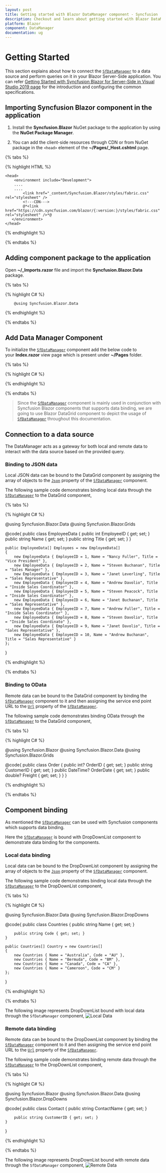 ```yaml
---
layout: post
title: Getting started with Blazor DataManager component - Syncfusion
description: Checkout and learn about getting started with Blazor DataManager component of Syncfusion, and more details
platform: Blazor
component: DataManager
documentation: ug
---
```


<!-- markdownlint-disable MD024 -->

# Getting Started

This section explains about how to connect the [`SfDataManager`](https://help.syncfusion.com/cr/aspnetcore-blazor/Syncfusion.Blazor.Data.SfDataManager.html) to a data source and perform queries on it in your Blazor Server-Side application. You can refer [Getting Started with Syncfusion Blazor for Server-Side in Visual Studio 2019 page](https://blazor.syncfusion.com/blazor/documentation/getting-started/vs-blazor-server/) for the introduction and configuring the common specifications.

## Importing Syncfusion Blazor component in the application

 1. Install the **Syncfusion.Blazor**  NuGet package to the application by using the **NuGet Package Manager**.

 2. You can add the client-side resources through CDN or from NuGet package in the `<head>` element of the **~/Pages/_Host.cshtml** page.

{% tabs %}

{% highlight HTML %}

    <head>
        <environment include="Development">
        ....
        ....
            <link href="_content/Syncfusion.Blazor/styles/fabric.css" rel="stylesheet" />
            <!---CDN--->
            @*<link href="https://cdn.syncfusion.com/blazor/{:version:}/styles/fabric.css" rel="stylesheet" />*@
       </environment>
    </head>

{% endhighlight %}

{% endtabs  %}

## Adding component package to the application

Open **~/_Imports.razor** file and import the **Syncfusion.Blazor.Data** package.

{% tabs %}

{% highlight C# %}

        @using Syncfusion.Blazor.Data

{% endhighlight %}

{% endtabs  %}

## Add Data Manager Component

To initialize the [`SfDataManager`](https://help.syncfusion.com/cr/aspnetcore-blazor/Syncfusion.Blazor.Data.SfDataManager.html) component add the below code to your **Index.razor** view page which is present under **~/Pages** folder.

{% tabs %}

{% highlight C# %}


<SfDataManager>

</SfDataManager>


{% endhighlight %}

{% endtabs  %}

> Since the [`SfDataManager`](https://help.syncfusion.com/cr/aspnetcore-blazor/Syncfusion.Blazor.Data.SfDataManager.html) component is mainly used in conjunction with Syncfusion Blazor components that supports data binding, we are going to use Blazor DataGrid component to depict the usage of [`SfDataManager`](https://help.syncfusion.com/cr/aspnetcore-blazor/Syncfusion.Blazor.Data.SfDataManager.html) throughout this documentation.

## Connection to a data source

The DataManager acts as a gateway for both local and remote data to interact with the data source based on the provided query.

### Binding to JSON data

Local JSON data can be bound to the DataGrid component by assigning the array of objects to the [`Json`](https://help.syncfusion.com/cr/blazor/Syncfusion.Blazor.DataManager.html#Syncfusion_Blazor_DataManager_Json) property of the [`SfDataManager`](https://help.syncfusion.com/cr/aspnetcore-blazor/Syncfusion.Blazor.Data.SfDataManager.html) component.

The following sample code demonstrates binding local data through the [`SfDataManager`](https://help.syncfusion.com/cr/aspnetcore-blazor/Syncfusion.Blazor.Data.SfDataManager.html) to the DataGrid component,

{% tabs %}

{% highlight C# %}

@using Syncfusion.Blazor.Data
@using Syncfusion.Blazor.Grids

<SfGrid TValue="EmployeeData" ID="Grid">
    <SfDataManager Json=@Employees></SfDataManager>
    <GridColumns>
        <GridColumn Field=@nameof(EmployeeData.EmployeeID) TextAlign="TextAlign.Center" HeaderText="Employee ID" Width="120"></GridColumn>
        <GridColumn Field=@nameof(EmployeeData.Name) HeaderText="First Name" Width="130"></GridColumn>
        <GridColumn Field=@nameof(EmployeeData.Title) HeaderText="Title" Width="120"></GridColumn>
    </GridColumns>
</SfGrid>

@code{
    public class EmployeeData
    {
        public int EmployeeID { get; set; }
        public string Name { get; set; }
        public string Title { get; set; }
    }

    public EmployeeData[] Employees = new EmployeeData[]
    {
        new EmployeeData { EmployeeID = 1, Name = "Nancy Fuller", Title = "Vice President" },
        new EmployeeData { EmployeeID = 2, Name = "Steven Buchanan", Title = "Sales Manager" },
        new EmployeeData { EmployeeID = 3, Name = "Janet Leverling", Title = "Sales Representative" },
        new EmployeeData { EmployeeID = 4, Name = "Andrew Davolio", Title = "Inside Sales Coordinator" },
        new EmployeeData { EmployeeID = 5, Name = "Steven Peacock", Title = "Inside Sales Coordinator" },
        new EmployeeData { EmployeeID = 6, Name = "Janet Buchanan", Title = "Sales Representative" },
        new EmployeeData { EmployeeID = 7, Name = "Andrew Fuller", Title = "Inside Sales Coordinator" },
        new EmployeeData { EmployeeID = 8, Name = "Steven Davolio", Title = "Inside Sales Coordinato" },
        new EmployeeData { EmployeeID = 9, Name = "Janet Davolio", Title = "Sales Representative" },
        new EmployeeData { EmployeeID = 10, Name = "Andrew Buchanan", Title = "Sales Representative" }
    };
}

{% endhighlight %}

{% endtabs  %}

### Binding to OData

Remote data can be bound to the DataGrid component by binding the [`SfDataManager`](https://help.syncfusion.com/cr/aspnetcore-blazor/Syncfusion.Blazor.Data.SfDataManager.html) component to it and then assigning the service end point URL to the [`Url`](https://help.syncfusion.com/cr/blazor/Syncfusion.Blazor.DataManager.html#Syncfusion_Blazor_DataManager_Url) property of the [`SfDataManager`](https://help.syncfusion.com/cr/aspnetcore-blazor/Syncfusion.Blazor.Data.SfDataManager.html).

The following sample code demonstrates binding OData through the [`SfDataManager`](https://help.syncfusion.com/cr/aspnetcore-blazor/Syncfusion.Blazor.Data.SfDataManager.html) to the DataGrid component,

{% tabs %}

{% highlight C# %}

@using Syncfusion.Blazor
@using Syncfusion.Blazor.Data
@using Syncfusion.Blazor.Grids

<SfGrid TValue="Order" ID="Grid" AllowPaging="true">
    <SfDataManager Url="https://js.syncfusion.com/demos/ejServices/Wcf/Northwind.svc/Orders" Adaptor="Adaptors.ODataAdaptor"></SfDataManager>
    <GridColumns>
        <GridColumn Field=@nameof(Order.OrderID) HeaderText="Order ID" IsPrimaryKey="true" TextAlign="TextAlign.Right" Width="120"></GridColumn>
        <GridColumn Field=@nameof(Order.CustomerID) HeaderText="Customer Name" Width="150"></GridColumn>
        <GridColumn Field=@nameof(Order.OrderDate) HeaderText=" Order Date" Format="d" Type="ColumnType.Date" TextAlign="TextAlign.Right" Width="130"></GridColumn>
        <GridColumn Field=@nameof(Order.Freight) HeaderText="Freight" Format="C2" TextAlign="TextAlign.Right" Width="120"></GridColumn>
    </GridColumns>
</SfGrid>

@code{
    public class Order {
        public int? OrderID { get; set; }
        public string CustomerID { get; set; }
        public DateTime? OrderDate { get; set; }
        public double? Freight { get; set; }
    }
}

{% endhighlight %}

{% endtabs  %}

## Component binding

As mentioned the [`SfDataManager`](https://help.syncfusion.com/cr/aspnetcore-blazor/Syncfusion.Blazor.Data.SfDataManager.html) can be used with Syncfusion components which supports data binding.

Here the [`SfDataManager`](https://help.syncfusion.com/cr/aspnetcore-blazor/Syncfusion.Blazor.Data.SfDataManager.html) is bound with DropDownList component to demonstrate data binding for the components.

### Local data binding

Local data can be bound to the DropDownList component by assigning the array of objects to the [`Json`](https://help.syncfusion.com/cr/blazor/Syncfusion.Blazor.DataManager.html#Syncfusion_Blazor_DataManager_Json) property of the [`SfDataManager`](https://help.syncfusion.com/cr/aspnetcore-blazor/Syncfusion.Blazor.Data.SfDataManager.html) component.

The following sample code demonstrates binding local data through the [`SfDataManager`](https://help.syncfusion.com/cr/aspnetcore-blazor/Syncfusion.Blazor.Data.SfDataManager.html) to the DropDownList component,

{% tabs %}

{% highlight C# %}

@using Syncfusion.Blazor.Data
@using Syncfusion.Blazor.DropDowns

<SfDropDownList Placeholder="e.g. Australia" TValue="Countries">
    <SfDataManager Json=@Country></SfDataManager>
    <DropDownListFieldSettings Value="Name"></DropDownListFieldSettings>
</SfDropDownList>

@code{
    public class Countries
    {
        public string Name { get; set; }

        public string Code { get; set; }
    }

    public Countries[] Country = new Countries[]
    {
        new Countries { Name = "Australia", Code = "AU" },
        new Countries { Name = "Bermuda", Code = "BM" },
        new Countries { Name = "Canada", Code = "CA" },
        new Countries { Name = "Cameroon", Code = "CM" }
    };
}

{% endhighlight %}

{% endtabs  %}

The following image represents DropDownList bound with local data through the `SfDataManager` component,
![Local Data](./images/dropdown-local-binding.png)

### Remote data binding

Remote data can be bound to the DropDownList component by binding the [`SfDataManager`](https://help.syncfusion.com/cr/aspnetcore-blazor/Syncfusion.Blazor.Data.SfDataManager.html) component to it and then assigning the service end point URL to the [`Url`](https://help.syncfusion.com/cr/blazor/Syncfusion.Blazor.DataManager.html#Syncfusion_Blazor_DataManager_Url) property of the [`SfDataManager`](https://help.syncfusion.com/cr/aspnetcore-blazor/Syncfusion.Blazor.Data.SfDataManager.html).

The following sample code demonstrates binding remote data through the [`SfDataManager`](https://help.syncfusion.com/cr/aspnetcore-blazor/Syncfusion.Blazor.Data.SfDataManager.html) to the DropDownList component,

{% tabs %}

{% highlight C# %}

@using Syncfusion.Blazor
@using Syncfusion.Blazor.Data
@using Syncfusion.Blazor.DropDowns

<SfDropDownList Placeholder="Name" TValue="Contact">
    <SfDataManager Url="https://services.odata.org/V4/Northwind/Northwind.svc/Customers" Adaptor="Adaptors.ODataV4Adaptor"></SfDataManager>
    <DropDownListFieldSettings Value="CustomerID" Text="ContactName"></DropDownListFieldSettings>
</SfDropDownList>

@code{
    public class Contact
    {
        public string ContactName { get; set; }

        public string CustomerID { get; set; }
    }
}

{% endhighlight %}

{% endtabs  %}

The following image represents DropDownList bound with remote data through the `SfDataManager` component,
![Remote Data](./images/dropdown-remote-binding.png)